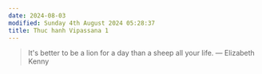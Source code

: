 ```yaml
---
date: 2024-08-03
modified: Sunday 4th August 2024 05:28:37
title: Thuc hanh Vipassana 1
---
```


> It's better to be a lion for a day than a sheep all your life.
> — Elizabeth Kenny
